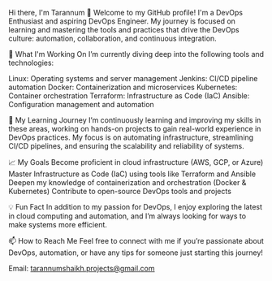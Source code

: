 Hi there, I'm Tarannum 👋
Welcome to my GitHub profile! I'm a DevOps Enthusiast and aspiring DevOps Engineer. My journey is focused on learning and mastering the tools and practices that drive the DevOps culture: automation, collaboration, and continuous integration.

🚀 What I'm Working On
I’m currently diving deep into the following tools and technologies:

Linux: Operating systems and server management
Jenkins: CI/CD pipeline automation
Docker: Containerization and microservices
Kubernetes: Container orchestration
Terraform: Infrastructure as Code (IaC)
Ansible: Configuration management and automation

🌱 My Learning Journey
I’m continuously learning and improving my skills in these areas, working on hands-on projects to gain real-world experience in DevOps practices. My focus is on automating infrastructure, streamlining CI/CD pipelines, and ensuring the scalability and reliability of systems.

📈 My Goals
Become proficient in cloud infrastructure (AWS, GCP, or Azure)
Master Infrastructure as Code (IaC) using tools like Terraform and Ansible
Deepen my knowledge of containerization and orchestration (Docker & Kubernetes)
Contribute to open-source DevOps tools and projects

💡 Fun Fact
In addition to my passion for DevOps, I enjoy exploring the latest in cloud computing and automation, and I’m always looking for ways to make systems more efficient.

📫 How to Reach Me
Feel free to connect with me if you’re passionate about DevOps, automation, or have any tips for someone just starting this journey!

Email: tarannumshaikh.projects@gmail.com

